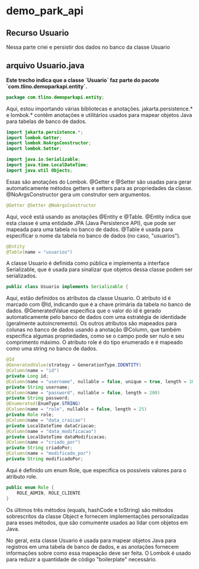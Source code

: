 # demo_park_api

## Recurso Usuario
Nessa parte criei e persistir dos dados no banco da classe Usuario

## arquivo Usuario.java
**Este trecho indica que a classe ´Usuario´ faz parte do pacote ´com.tlino.demoparkapi.entity´.**
~~~java
package com.tlino.demoparkapi.entity;
~~~

Aqui, estou importando várias bibliotecas e anotações. jakarta.persistence.* e lombok.* contêm anotações e utilitários usados para mapear objetos Java para tabelas de banco de dados.
~~~java
import jakarta.persistence.*;
import lombok.Getter;
import lombok.NoArgsConstructor;
import lombok.Setter;

import java.io.Serializable;
import java.time.LocalDateTime;
import java.util Objects;
~~~

Essas são anotações do Lombok. @Getter e @Setter são usadas para gerar automaticamente métodos getters e setters para as propriedades da classe. @NoArgsConstructor gera um construtor sem argumentos.
~~~java
@Getter @Setter @NoArgsConstructor
~~~

Aqui, você está usando as anotações @Entity e @Table. @Entity indica que esta classe é uma entidade JPA (Java Persistence API), que pode ser mapeada para uma tabela no banco de dados. @Table é usada para especificar o nome da tabela no banco de dados (no caso, "usuarios").
~~~java
@Entity
@Table(name = "usuarios")
~~~

A classe Usuario é definida como pública e implementa a interface Serializable, que é usada para sinalizar que objetos dessa classe podem ser serializados.
~~~java
public class Usuario implements Serializable {
~~~

Aqui, estão definidos os atributos da classe Usuario. O atributo id é marcado com @Id, indicando que é a chave primária da tabela no banco de dados. @GeneratedValue especifica que o valor do id é gerado automaticamente pelo banco de dados com uma estratégia de identidade (geralmente autoincremento). Os outros atributos são mapeados para colunas no banco de dados usando a anotação @Column, que também especifica algumas propriedades, como se o campo pode ser nulo e seu comprimento máximo. O atributo role é do tipo enumerado e é mapeado como uma string no banco de dados.
~~~java
@Id
@GeneratedValue(strategy = GenerationType.IDENTITY)
@Column(name = "id")
private Long id;
@Column(name = "username", nullable = false, unique = true, length = 100)
private String username;
@Column(name = "password", nullable = false, length = 200)
private String password;
@Enumerated(EnumType.STRING)
@Column(name = "role", nullable = false, length = 25)
private Role role;
@Column(name = "data_craicao")
private LocalDateTime dataCriacao;
@Column(name = "data_modificacao")
private LocalDateTime dataModificacao;
@Column(name = "criado_por")
private String criadoPor;
@Column(name = "modificado_por")
private String modificadoPor;
~~~

Aqui é definido um enum Role, que especifica os possíveis valores para o atributo role.
~~~java
public enum Role {
    ROLE_ADMIN, ROLE_CLIENTE
}
~~~

Os últimos três métodos (equals, hashCode e toString) são métodos sobrescritos da classe Object e fornecem implementações personalizadas para esses métodos, que são comumente usados ao lidar com objetos em Java.

No geral, esta classe Usuario é usada para mapear objetos Java para registros em uma tabela de banco de dados, e as anotações fornecem informações sobre como essa mapeação deve ser feita. O Lombok é usado para reduzir a quantidade de código "boilerplate" necessário.



